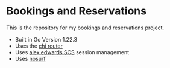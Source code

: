 # Bookings and Reservations

This is the repository for my bookings and reservations project.


- Built in Go Version 1.22.3
- Uses the [chi router](https://github.com/go-chi/chi/v5)
- Uses [alex edwards SCS](https://github.com/alexedwards/scs/v2) session management
- Uses [nosurf](https://github.com/justinas/nosurf)
